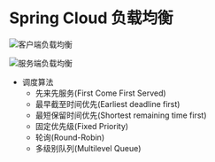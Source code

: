 # Spring Cloud 负载均衡



![客户端负载均衡](https://github.com/xufeifan1992/note/blob/master/images/2019610/1560156500.jpg)



![服务端负载均衡](https://github.com/xufeifan1992/note/blob/master/images/2019610/1560156636.jpg)





* 调度算法
  * 先来先服务(First Come First Served)
  * 最早截至时间优先(Earliest deadline first)
  * 最短保留时间优先(Shortest remaining time first)
  * 固定优先级(Fixed Priority)
  * 轮询(Round-Robin)
  * 多级别队列(Multilevel Queue)